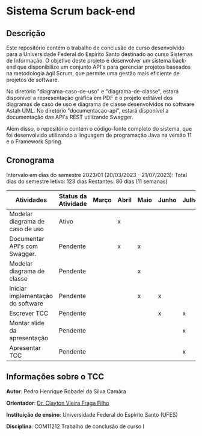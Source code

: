 # Sistema Scrum back-end

## Descrição

Este repositório contém o trabalho de conclusão de curso desenvolvido para a Universidade Federal do Espírito Santo destinado ao curso Sistemas de Informação. O objetivo deste projeto é desenvolver um sistema back-end que disponibilize um conjunto API's para gerenciar projetos baseados na metodologia ágil Scrum, que permite uma gestão mais eficiente de projetos de software.

No diretório "diagrama-caso-de-uso" e "diagrama-de-classe", estará disponível a representação gráfica em PDF e o projeto editável dos diagramas de caso de uso e diagrama de classe desenvolvidos no software Astah UML. No diretório "documentacao-api", estará disponível a documentação das API's REST utilizando Swagger.

Além disso, o repositório contém o código-fonte completo do sistema, que foi desenvolvido utilizando a linguagem de programação Java na versão 11 e o Framework Spring.

## Cronograma

Intervalo em dias do semestre 2023/01 (20/03/2023 - 21/07/2023): 
Total dias do semestre letivo: 123 dias
Restantes: 80 dias (11 semanas)

| Atividades                        | Status da Atividade | Março | Abril | Maio | Junho | Julho |
| --------------------------------- | ------------------- | ----- | ----- | ---- | ----- | ----- |
| Modelar diagrama de caso de uso   | Ativo               |       | x     |      |       |       |
| Documentar API's com Swagger.     | Pendente            |       | x     | x    |       |       |
| Modelar diagrama de classe        | Pendente            |       |       | x    |       |       |
| Iniciar implementação do software | Pendente            |       |       | x    | x     |       |
| Escrever TCC                      | Pendente            |       |       |      | x     | x     |
| Montar slide da apresentação      | Pendente            |       |       |      |       | x     |
| Apresentar TCC                    | Pendente            |       |       |      |       | x     |

## Informações sobre o TCC

**Autor**: Pedro Henrique Robadel da Silva Camâra

**Orientador**: [Dr. Clayton Vieira Fraga Filho](http://buscatextual.cnpq.br/buscatextual/visualizacv.do?id=E4839043)

**Instituição de ensino**: Universidade Federal do Espiríto Santo (UFES)

**Disciplina**: COM11212 Trabalho de conclusão de curso I
